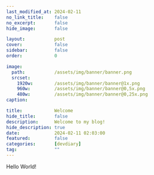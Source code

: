 ```yaml
---
last_modified_at: 2024-02-11
no_link_title:    false 
no_excerpt:       false 
hide_image:       false

layout:           post
cover:            false
sidebar:          false
order:            0

image:
  path:           /assets/img/banner/banner.png
  srcset:
    1920w:        /assets/img/banner/banner@1x.png
    960w:         /assets/img/banner/banner@0,5x.png
    480w:         /assets/img/banner/banner@0,25x.png
caption:          

title:            Welcome
hide_title:       false
description:      Welcome to my blog!
hide_description: true
date:             2024-02-11 02:03:00
featured:         false
categories:       [devdiary]
tag:              ""
---
```


Hello World!